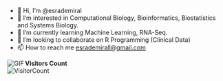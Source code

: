 - 👋 Hi, I’m @esrademiral
- 👀 I’m interested in Computational Biology, Bioinformatics, Biostatistics and Systems Biology.
- 🌱 I’m currently learning Machine Learning, RNA-Seq.
- 💞️ I’m looking to collaborate on R Programming (Clinical Data)
- 📫 How to reach me esrademirall@gmail.com





<!---
esrademiral/esrademiral is a ✨ special ✨ repository because its `README.md` (this file) appears on your GitHub profile.
You can click the Preview link to take a look at your changes.
--->


<img align="left" alt="GIF" src="https://github-readme-stats.vercel.app/api?username=esrademiral&theme=dark&show_icons=true"/>

**Visitors Count**  
![VisitorCount](https://profile-counter.glitch.me/{esrademiral}/count.svg)
